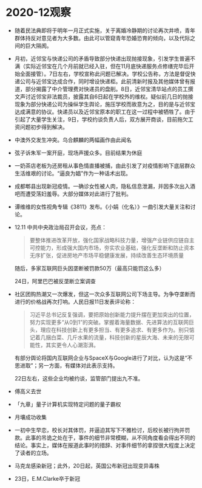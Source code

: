 # 2020-12观察

- 随着民法典即将于明年一月正式实施，关于离婚冷静期的讨论再次井喷，青年群体持反对意见者为大多数。由此可以管窥青年恐婚恐育的倾向，以及代际之间的巨大隔阂。
- 月初，近邻宝与快递公司的矛盾导致部分快递出现抛接现象，引发学生普遍不满（实际近邻宝在几个月前就已经入驻，但在11月底快递服务点修缮完毕后开始全面接管）。7日左右，学校宣称此问题已解决。学校公告称，方法是督促快递公司与近邻宝达成合作，同时增设快递柜。此前清新时报及其他媒体曾有报道，部分揭露了中介管理费对快递员的盘削。8日，近邻宝清华站点的员工撰文声讨近邻宝非法裁员，披露其自6日起在学校外的维权。疑似前几日的抛接现象为部分快递公司为操纵学生舆论，施压学校而故意为之，目的是与近邻宝达成满意的协议。快递员以及近邻宝原本的职工在这一过程中被牺牲了。由于引起了大量学生关注，9日，学校约谈负责人后，双方展开商谈，目前拖欠工资问题初步得到解决。
- 中澳外交发生冲突。乌合麒麟的两幅画作由此闻名
- 弦子诉朱军一案开庭，现场声援众多。目前结果为休庭
- 一奶茶店老板为还房租从事色情直播被捕，由此引发了对疫情影响下底层群众生活维艰的讨论。“逼良为娼”作为一种话术出现。
- 成都郫县出现新冠疫情。一确诊女性被人肉，隐私信息泄漏，并因多次出入酒吧而遭受荡妇羞辱。大部分媒体对此进行了批判。
- 谭维维的女性视角专辑《3811》发布。《小娟（化名）》一曲引发大量关注和讨论。
- 12.11 中共中央政治局召开会议，亮点：
    > 要整体推进改革开放，强化国家战略科技力量，增强产业链供应链自主可控能力，形成强大国内市场，夯实农业基础，强化反垄断和防止资本无序扩张，促进房地产市场平稳健康发展，持续改善生态环境质量

    随后，多家互联网巨头因垄断被罚款50万（最高只能罚这么多）

    24日，阿里巴巴被反垄断立案调查
- 社区团购热潮又一次爆发，但这一次众多互联网公司下场主导。为争夺垄断而进行的价格战再次打响。人民日报11日发表评论称：
    > 习近平总书记反复强调，要把原始创新能力提升摆在更加突出的位置，努力实现更多“从0到1”的突破。掌握着海量数据、先进算法的互联网巨头，理应在科技创新上有更多担当、有更多追求、有更多作为。别只惦记着几捆白菜、几斤水果的流量，科技创新的星辰大海、未来的无限可能性，其实更令人心潮澎湃。

    有部分舆论将国内互联网企业与SpaceX与Google进行了对比，认为这是“不思进取”；另一方面，有媒体对此表示支持。

    22日左右，这些企业均被约谈，监管部门提出九不准。
- 傅高义去世
- 「九章」量子计算机实现特定问题的量子霸权
- 月壤成功收集
- 一初中生早恋，校长对其体罚，并逼迫其写下不雅检讨，后校长被行拘并罚款。此事的吊诡之处在于，事件的细节非常模糊，从不同角度看会得出不同的结论。事实上，媒体在报道此事时的措辞、对事件细节的拿捏很大程度上决定了读者的立场。
- 马克龙感染新冠；此外，20日起，英国公布新冠出现变异毒株
- 23日，E.M.Clarke卒于新冠